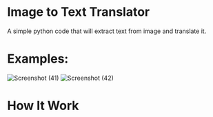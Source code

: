 # Image to Text Translator
A simple python code that will extract text from image and translate it.

# Examples:
![Screenshot (41)](https://user-images.githubusercontent.com/73482535/164861332-38991750-9066-45d9-bf6d-6510ca598c1c.png)
![Screenshot (42)](https://user-images.githubusercontent.com/73482535/164861388-c882ebd1-09d8-4d3f-b57b-a5cc4fcdde1d.png)

# How It Work

